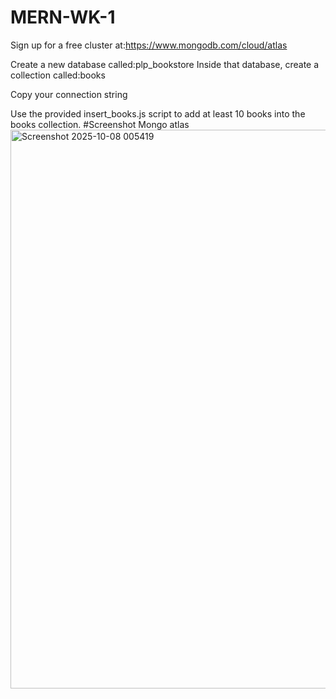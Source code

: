 # MERN-WK-1
Sign up for a free cluster at:https://www.mongodb.com/cloud/atlas

Create a new database called:plp_bookstore
Inside that database, create a collection called:books

Copy your connection string

Use the provided insert_books.js script to add at least 10 books into the books collection.
#Screenshot Mongo atlas
<img width="1916" height="894" alt="Screenshot 2025-10-08 005419" src="https://github.com/user-attachments/assets/6b9f3b17-7720-4291-a639-628744fa902d" />
